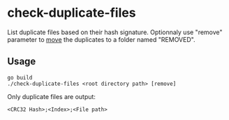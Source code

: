 # check-duplicate-files
List duplicate files based on their hash signature. Optionnaly use "remove" parameter to <ins>move</ins> the duplicates to a folder named "REMOVED".

## Usage
```
go build
./check-duplicate-files <root directory path> [remove]
```

Only duplicate files are output:<br/>
```
<CRC32 Hash>;<Index>;<File path>
```
